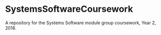 # SystemsSoftwareCoursework
A repository for the Systems Software module group coursework, Year 2, 2018.
